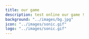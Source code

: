```yaml
---
title: our game
description: test online our game !
background: "../images/bg.jpg"
icon: "../images/sonic.gif"
logo: "../images/sonic.gif"
---
```


